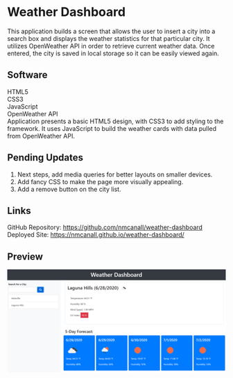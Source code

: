 # Weather Dashboard
This application builds a screen that allows the user to insert a city into a search box 
and displays the weather statistics for that particular city.  It utilizes OpenWeather API
in order to retrieve current weather data.  Once entered, the city is saved in local
storage so it can be easily viewed again.

## Software
HTML5 <br/>
CSS3 <br/>
JavaScript <br/>
OpenWeather API <br/>
Application presents a basic HTML5 design, with CSS3 to add styling to the framework.
It uses JavaScript to build the weather cards with data pulled from OpenWeather API.

## Pending Updates
1) Next steps, add media queries for better layouts on smaller devices. <br/>
2) Add fancy CSS to make the page more visually appealing. <br/>
3) Add a remove button on the city list.

## Links
GitHub Repository: https://github.com/nmcanall/weather-dashboard <br/>
Deployed Site: https://nmcanall.github.io/weather-dashboard/

## Preview
![screensot of site](./assets/images/preview.PNG)